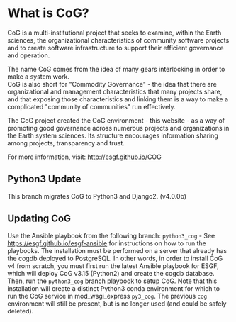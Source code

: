 What is CoG?
============

CoG is a multi-institutional project that seeks to examine, within the Earth sciences, 
the organizational characteristics of community software projects and to create software infrastructure 
to support their efficient governance and operation.

The name CoG comes from the idea of many gears interlocking in order to make a system work.  
CoG is also short for "Commodity Governance" - the idea that there are organizational and management characteristics that many projects share, 
and that exposing those characteristics and linking them is a way to make a complicated "community of communities" run effectively.

The CoG project created the CoG environment - this website - as a way of promoting good governance across numerous projects 
and organizations in the Earth system sciences.  Its structure encourages information sharing among projects, transparency and trust.

For more information, visit: http://esgf.github.io/COG

Python3 Update
--------------

This branch migrates CoG to Python3 and Django2. (v4.0.0b) 

Updating CoG
------------

Use the Ansible playbook from the following branch: `python3_cog` - See https://esgf.github.io/esgf-ansible for instructions on how to run the playbooks. 
The installation must be performed on a server that already has the cogdb deployed to PostgreSQL.  In other words, in order to install CoG v4 from scratch, you must first run the latest Ansible playbook for ESGF, which will deploy CoG v3.15 (Python2) and create the cogdb database.  Then, run the  `python3_cog` branch playbook to setup CoG.  Note that this installation will create a distinct Python3 conda environment for which to run the CoG service in mod_wsgi_express `py3_cog`.  The previous `cog` environment will still be present, but is no longer used (and could be safely deleted).

